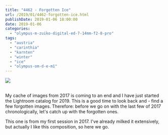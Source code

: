 ```yaml
---
title: "4462 - Forgotten Ice"
url: /2019/01/4462-forgotten-ice.html
publishDate: 2019-01-06 18:00:00
date: 2019-01-06
categories: 
  - "olympus-m-zuiko-digital-ed-7-14mm-f2-8-pro"
tags: 
  - "austria"
  - "carinthia"
  - "karnten"
  - "winter"
  - "ice"
  - "olympus-om-d-e-m1"
---
```

<div class="container">
<div class="center"><a target="_blank" href="https://d25zfm9zpd7gm5.cloudfront.net/1200x1200/2017/20170108_131305_lr.jpg"><img class="webfeedsFeaturedVisual" src="https://d25zfm9zpd7gm5.cloudfront.net/0600x0600/2017/20170108_131305_lr.jpg" /></a></div>
</div>
<br />

My cache of images from 2017 is coming to an end and I have just
started the Lightroom catalog for 2019. This is a good time to look
back and - find a few forgotten images. Therefore: before we go on
with the last few of 2017 chronologically, let's catch up with the
forgotten ones.

This one is from my first session in 2017. I've already milked it
extensively, but actually I like this composition, so here we go.